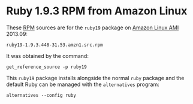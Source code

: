 # Ruby 1.9.3 RPM from Amazon Linux

These [RPM][rpm] sources are for the `ruby19` package on [Amazon Linux
AMI][amazon-linux-ami] 2013.09:
    
    ruby19-1.9.3.448-31.53.amzn1.src.rpm

It was obtained by the command:

    get_reference_source -p ruby19

This `ruby19` package installs alongside the normal `ruby` package and
the default Ruby can be managed with the `alternatives` program:

    alternatives --config ruby

[amazon-linux-ami]: http://aws.amazon.com/amazon-linux-ami/
[rpm]: http://www.rpm.org/
